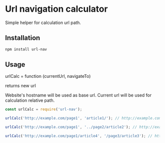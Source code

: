 # Url navigation calculator

Simple helper for calculation url path.


## Installation

```bash
npm install url-nav
```

## Usage

urlCalc = function (currentUrl, navigateTo)

returns new url

Website's hostname will be used as base url. Current url will be used for calculation relative path.

```js
const urlCalc = require('url-nav');

urlCalc('http://example.com/page1', 'article1/'); // http://example.com/page1/article1/

urlCalc('http://example.com/page1', '../page2/article2'); // http://example.com/page2/article2

urlCalc('http://example.com/page1/article4', '/page3/article3'); // http://example.com/page3/article3/

```
